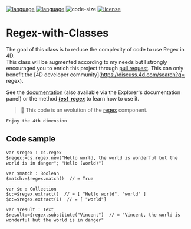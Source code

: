 [![language](https://img.shields.io/static/v1?label=language&message=4d&color=blue)](https://developer.4d.com/)
[![language](https://img.shields.io/github/languages/top/vdelachaux/Regex-with-Classes.svg)](https://developer.4d.com/)
![code-size](https://img.shields.io/github/languages/code-size/vdelachaux/Regex-with-Classes.svg)
[![license](https://img.shields.io/github/license/vdelachaux/Regex-with-Classes)](LICENSE)

# Regex-with-Classes

The goal of this class is to reduce the complexity of code to use Regex in 4D.
<br/>This class will be augmented according to my needs but I strongly encouraged you to enrich this project through [pull request](https://github.com/vdelachaux/Regex-with-Classes/pulls). This can only benefit the [4D developer community](https://discuss.4d.com/search?q= regex).

See the [documentation](Documentation/Classes/regex.md) (also available via the Explorer's documentation panel) or the method [***test_regex***](Project/Sources/Methods/test_regex.4dm) to learn how to use it.

> 📌 This code is an evolution of the [regex](https://github.com/vdelachaux/regex.4dbase) component.

`Enjoy the 4th dimension`

## Code sample

```4d
var $regex : cs.regex$regex:=cs.regex.new("Hello world, the world is wonderful but the world is in danger"; "Hello (world)")var $match : Boolean$match:=$regex.match()  // = Truevar $c : Collection$c:=$regex.extract()  // = [ "Hello world", "world" ]$c:=$regex.extract(1)  // = [ "world"]var $result : Text$result:=$regex.substitute("Vincent")  // = "Vincent, the world is wonderful but the world is in danger"
```
